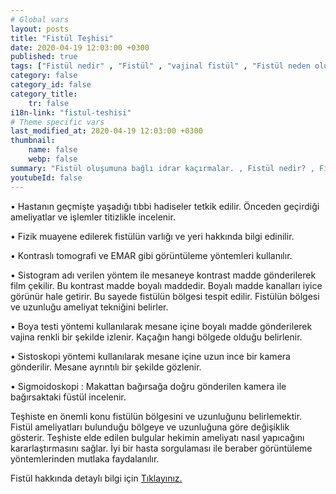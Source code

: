 ```yaml
---
# Global vars
layout: posts
title: "Fistül Teşhisi"
date: 2020-04-19 12:03:00 +0300
published: true
tags: ["Fistül nedir" , "Fistül" , "vajinal fistül" , "Fistül neden olur", "Fistül nerede olur", "Fistül ameliyatı", "kadınlarda idrar kaçırma", "idrar kaçırma" , "fistül nedeni" , "fistül belirti" , "fistül teşhis" , "fistül tipleri" , "anal fistül" , "perianal fistül" , "vezikovajinal fistül" , "üreterovajinal fistül" , "üretrovajinal fistül" , "Vezikouterin fistül" , "uterovajinal fistül" , "Rektovajinal fistül" , "perianal ", "vezikovajinal", "üreterovajinal" , "üretrovajinal", "Vezikouterin", "uterovajinal" , "Rektovajinal", "idrar yolu fistül", "fistül tedavi", "fistül çözüm"]
category: false
category_id: false
category_title:
    tr: false
i18n-link: "fistul-teshisi"
# Theme specific vars
last_modified_at: 2020-04-19 12:03:00 +0300
thumbnail:
    name: false
    webp: false
summary: "Fistül oluşumuna bağlı idrar kaçırmalar. , Fistül nedir? , Fistül neden oluşur? , Fistül nerelerde oluşur?, Fistülün tedavi yöntemleri nelerdir?, Fistül ameliyatları nasıl yapılır? "
youtubeId: false
---
```






•	Hastanın geçmişte yaşadığı tıbbi hadiseler tetkik edilir. Önceden geçirdiği ameliyatlar ve işlemler titizlikle incelenir.

•	Fizik muayene edilerek fistülün varlığı ve yeri hakkında bilgi edinilir.

•	Kontraslı tomografi ve EMAR gibi görüntüleme yöntemleri kullanılır.

•	Sistogram adı verilen yöntem ile mesaneye kontrast madde gönderilerek film çekilir. Bu kontrast madde boyalı maddedir. Boyalı madde kanalları iyice görünür hale getirir. Bu sayede fistülün bölgesi tespit edilir. Fistülün bölgesi ve uzunluğu ameliyat tekniğini belirler.

•	Boya testi yöntemi kullanılarak mesane içine boyalı madde gönderilerek vajina renkli bir şekilde izlenir. Kaçağın hangi bölgede olduğu belirlenir.

•	Sistoskopi yöntemi kullanılarak mesane içine uzun ince bir kamera gönderilir. Mesane ayrıntılı bir şekilde gözlenir.

•	Sigmoidoskopi : Makattan bağırsağa doğru gönderilen kamera ile bağırsaktaki füstül incelenir.

Teşhiste en önemli konu fistülün bölgesini ve uzunluğunu belirlemektir. Fistül ameliyatları bulunduğu bölgeye ve uzunluğuna göre değişiklik gösterir. Teşhiste elde edilen bulgular hekimin ameliyatı nasıl yapıcağını kararlaştırmasını sağlar. İyi bir hasta sorgulaması ile beraber görüntüleme yöntemlerinden mutlaka faydalanılır.


Fistül hakkında detaylı bilgi için [Tıklayınız.](https://www.onoluroloji.com/fistul-idrar-kacirma)
